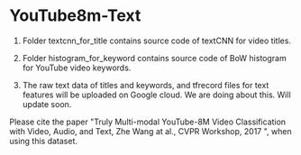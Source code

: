 # YouTube8m-Text

1. Folder textcnn_for_title contains source code of textCNN for video titles. 

2. Folder histogram_for_keyword contains source code of BoW histogram for YouTube video keywords.

3. The raw text data of titles and keywords, and tfrecord files for text features will be uploaded on Google cloud. We are doing about this. Will update soon.

Please cite the paper "Truly Multi-modal YouTube-8M Video Classification with Video, Audio, and Text, Zhe Wang at al., CVPR Workshop, 2017 ", when using this dataset.
